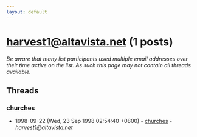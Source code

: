 ```yaml
---
layout: default
---
```


# harvest1@altavista.net (1 posts)

_Be aware that many list participants used multiple email addresses over their time active on the list. As such this page may not contain all threads available._

## Threads

### churches
+ 1998-09-22 (Wed, 23 Sep 1998 02:54:40 +0800) - [churches](/archive/1998/09/d6240992181cd5049c81275b64c37c012849c5f73d737479e5b4a6e2e078f914) - _harvest1@altavista.net_


